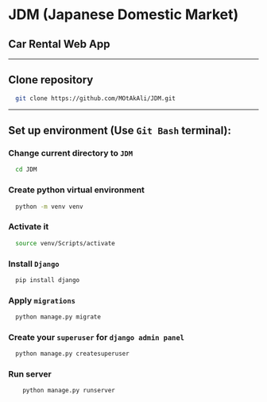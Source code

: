 # JDM (Japanese Domestic Market)
## Car Rental Web App

<hr>

## Clone repository
```bash
  git clone https://github.com/MOtAkAli/JDM.git
```

<hr>

## Set up environment (Use `Git Bash` terminal):
### Change current directory to `JDM`
```bash
  cd JDM
```
### Create python virtual environment
```bash
  python -m venv venv
```
### Activate it
```bash
  source venv/Scripts/activate
```
### Install `Django`
```bash
  pip install django
```
### Apply `migrations`
```bash
  python manage.py migrate
```
### Create your `superuser` for `django admin panel`
```bash
  python manage.py createsuperuser
```
### Run server
```bash
    python manage.py runserver
```
